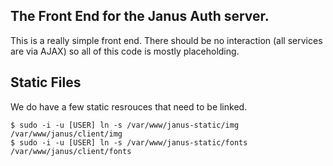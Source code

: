 ## The Front End for the Janus Auth server.

  This is a really simple front end. There should be no interaction (all services are via AJAX) so all of this code is mostly placeholding.

## Static Files

  We do have a few static resrouces that need to be linked.

  ```
  $ sudo -i -u [USER] ln -s /var/www/janus-static/img /var/www/janus/client/img
  $ sudo -i -u [USER] ln -s /var/www/janus-static/fonts /var/www/janus/client/fonts
  ```
